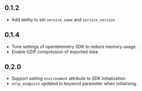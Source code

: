 ## 0.1.2

- Add ability to set `service_name` and `service_version`

## 0.1.4

- Tune settings of opentelemetry SDK to reduce memory usage.
- Enable GZIP compression of exported data.

## 0.2.0

- Support setting `environment` attribute to SDK initialization.
- `otlp_endpoint` updated to keyword parameter when initializing.